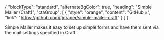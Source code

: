 {
    "blockType": "standard",
    "alternateBgColor": true,
    "heading": "Simple Mailer (Craft)",
    "ctaGroup": [
        {
            "style": "orange",
            "content": "GitHub &raquo;",
            "link": "https://github.com/tjdraper/simple-mailer-craft"
        }
    ]
}

Simple Mailer makes it easy to set up simple forms and have them sent via the mail settings specified in Craft.
